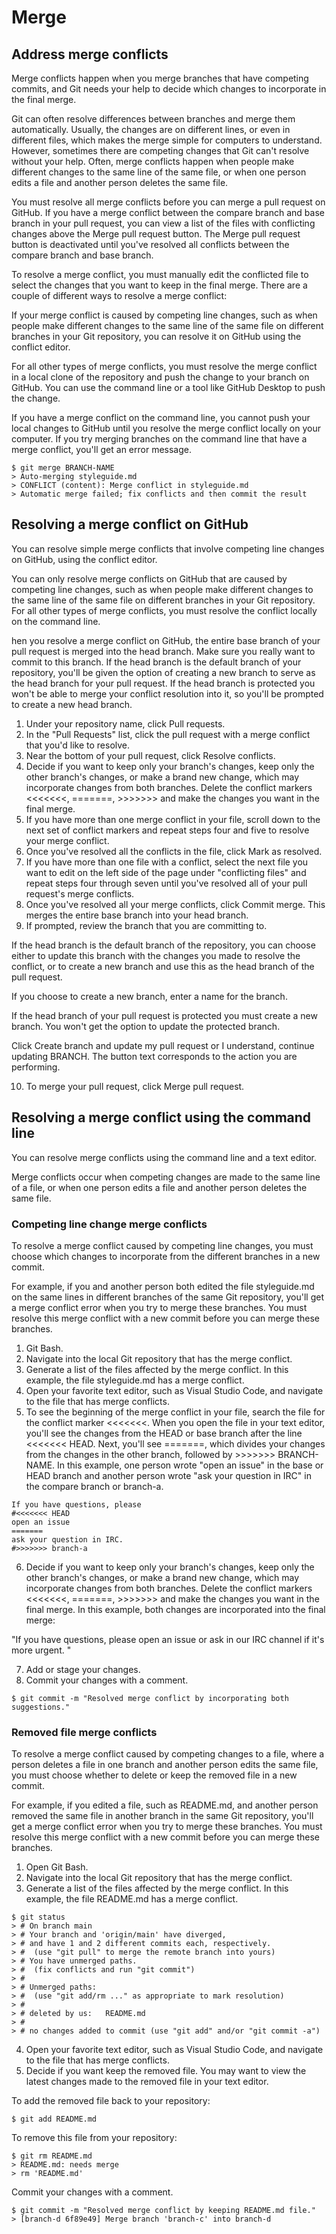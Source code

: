 # Merge

## Address merge conflicts

Merge conflicts happen when you merge branches that have competing commits, and Git needs your help to decide which changes to incorporate in the final merge.

Git can often resolve differences between branches and merge them automatically. Usually, the changes are on different lines, or even in different files, which makes the merge simple for computers to understand. However, sometimes there are competing changes that Git can't resolve without your help. Often, merge conflicts happen when people make different changes to the same line of the same file, or when one person edits a file and another person deletes the same file.

You must resolve all merge conflicts before you can merge a pull request on GitHub. If you have a merge conflict between the compare branch and base branch in your pull request, you can view a list of the files with conflicting changes above the Merge pull request button. The Merge pull request button is deactivated until you've resolved all conflicts between the compare branch and base branch.

To resolve a merge conflict, you must manually edit the conflicted file to select the changes that you want to keep in the final merge. There are a couple of different ways to resolve a merge conflict:

If your merge conflict is caused by competing line changes, such as when people make different changes to the same line of the same file on different branches in your Git repository, you can resolve it on GitHub using the conflict editor.

For all other types of merge conflicts, you must resolve the merge conflict in a local clone of the repository and push the change to your branch on GitHub. You can use the command line or a tool like GitHub Desktop to push the change.

If you have a merge conflict on the command line, you cannot push your local changes to GitHub until you resolve the merge conflict locally on your computer. If you try merging branches on the command line that have a merge conflict, you'll get an error message.

```
$ git merge BRANCH-NAME
> Auto-merging styleguide.md
> CONFLICT (content): Merge conflict in styleguide.md
> Automatic merge failed; fix conflicts and then commit the result
```

## Resolving a merge conflict on GitHub

You can resolve simple merge conflicts that involve competing line changes on GitHub, using the conflict editor.

You can only resolve merge conflicts on GitHub that are caused by competing line changes, such as when people make different changes to the same line of the same file on different branches in your Git repository. For all other types of merge conflicts, you must resolve the conflict locally on the command line.

hen you resolve a merge conflict on GitHub, the entire base branch of your pull request is merged into the head branch. Make sure you really want to commit to this branch. If the head branch is the default branch of your repository, you'll be given the option of creating a new branch to serve as the head branch for your pull request. If the head branch is protected you won't be able to merge your conflict resolution into it, so you'll be prompted to create a new head branch.

1. Under your repository name, click Pull requests.
2. In the "Pull Requests" list, click the pull request with a merge conflict that you'd like to resolve.
3. Near the bottom of your pull request, click Resolve conflicts.
4. Decide if you want to keep only your branch's changes, keep only the other branch's changes, or make a brand new change, which may incorporate changes from both branches. Delete the conflict markers <<<<<<<, =======, >>>>>>> and make the changes you want in the final merge.
5. If you have more than one merge conflict in your file, scroll down to the next set of conflict markers and repeat steps four and five to resolve your merge conflict.
6. Once you've resolved all the conflicts in the file, click Mark as resolved.
7. If you have more than one file with a conflict, select the next file you want to edit on the left side of the page under "conflicting files" and repeat steps four through seven until you've resolved all of your pull request's merge conflicts.
8. Once you've resolved all your merge conflicts, click Commit merge. This merges the entire base branch into your head branch.
9. If prompted, review the branch that you are committing to.

If the head branch is the default branch of the repository, you can choose either to update this branch with the changes you made to resolve the conflict, or to create a new branch and use this as the head branch of the pull request.

If you choose to create a new branch, enter a name for the branch.

If the head branch of your pull request is protected you must create a new branch. You won't get the option to update the protected branch.

Click Create branch and update my pull request or I understand, continue updating BRANCH. The button text corresponds to the action you are performing.

10. To merge your pull request, click Merge pull request.

## Resolving a merge conflict using the command line

You can resolve merge conflicts using the command line and a text editor.

Merge conflicts occur when competing changes are made to the same line of a file, or when one person edits a file and another person deletes the same file.

### Competing line change merge conflicts

To resolve a merge conflict caused by competing line changes, you must choose which changes to incorporate from the different branches in a new commit.

For example, if you and another person both edited the file styleguide.md on the same lines in different branches of the same Git repository, you'll get a merge conflict error when you try to merge these branches. You must resolve this merge conflict with a new commit before you can merge these branches.

1. Git Bash.
2. Navigate into the local Git repository that has the merge conflict.
3. Generate a list of the files affected by the merge conflict. In this example, the file styleguide.md has a merge conflict.
4. Open your favorite text editor, such as Visual Studio Code, and navigate to the file that has merge conflicts.
5. To see the beginning of the merge conflict in your file, search the file for the conflict marker <<<<<<<. When you open the file in your text editor, you'll see the changes from the HEAD or base branch after the line <<<<<<< HEAD. Next, you'll see =======, which divides your changes from the changes in the other branch, followed by >>>>>>> BRANCH-NAME. In this example, one person wrote "open an issue" in the base or HEAD branch and another person wrote "ask your question in IRC" in the compare branch or branch-a.

```
If you have questions, please
#<<<<<<< HEAD
open an issue
=======
ask your question in IRC.
#>>>>>>> branch-a
```

6. Decide if you want to keep only your branch's changes, keep only the other branch's changes, or make a brand new change, which may incorporate changes from both branches. Delete the conflict markers <<<<<<<, =======, >>>>>>> and make the changes you want in the final merge. In this example, both changes are incorporated into the final merge:

"If you have questions, please open an issue or ask in our IRC channel if it's more urgent.
"

7. Add or stage your changes.
8. Commit your changes with a comment.

```
$ git commit -m "Resolved merge conflict by incorporating both suggestions."

```

### Removed file merge conflicts

To resolve a merge conflict caused by competing changes to a file, where a person deletes a file in one branch and another person edits the same file, you must choose whether to delete or keep the removed file in a new commit.

For example, if you edited a file, such as README.md, and another person removed the same file in another branch in the same Git repository, you'll get a merge conflict error when you try to merge these branches. You must resolve this merge conflict with a new commit before you can merge these branches.

1. Open Git Bash.
2. Navigate into the local Git repository that has the merge conflict.
3. Generate a list of the files affected by the merge conflict. In this example, the file README.md has a merge conflict.

```
$ git status
> # On branch main
> # Your branch and 'origin/main' have diverged,
> # and have 1 and 2 different commits each, respectively.
> #  (use "git pull" to merge the remote branch into yours)
> # You have unmerged paths.
> #  (fix conflicts and run "git commit")
> #
> # Unmerged paths:
> #  (use "git add/rm ..." as appropriate to mark resolution)
> #
> #	deleted by us:   README.md
> #
> # no changes added to commit (use "git add" and/or "git commit -a")
```

4. Open your favorite text editor, such as Visual Studio Code, and navigate to the file that has merge conflicts.
5. Decide if you want keep the removed file. You may want to view the latest changes made to the removed file in your text editor.

To add the removed file back to your repository:

```
$ git add README.md
```

To remove this file from your repository:

```
$ git rm README.md
> README.md: needs merge
> rm 'README.md'
```

Commit your changes with a comment.

```
$ git commit -m "Resolved merge conflict by keeping README.md file."
> [branch-d 6f89e49] Merge branch 'branch-c' into branch-d
```
